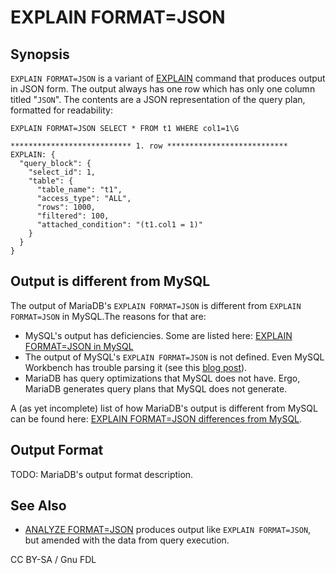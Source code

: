 # EXPLAIN FORMAT=JSON

## Synopsis

`EXPLAIN FORMAT=JSON` is a variant of [EXPLAIN](explain.md) command that produces output in JSON form. The output always has one row which has only one column titled "`JSON`". The contents are a JSON representation of the query plan, formatted for readability:

```
EXPLAIN FORMAT=JSON SELECT * FROM t1 WHERE col1=1\G
```

```
*************************** 1. row ***************************
EXPLAIN: {
  "query_block": {
    "select_id": 1,
    "table": {
      "table_name": "t1",
      "access_type": "ALL",
      "rows": 1000,
      "filtered": 100,
      "attached_condition": "(t1.col1 = 1)"
    }
  }
}
```

## Output is different from MySQL

The output of MariaDB's `EXPLAIN FORMAT=JSON` is different from `EXPLAIN FORMAT=JSON` in MySQL.The reasons for that are:

* MySQL's output has deficiencies. Some are listed here: [EXPLAIN FORMAT=JSON in MySQL](broken-reference)
* The output of MySQL's `EXPLAIN FORMAT=JSON` is not defined. Even MySQL Workbench has trouble parsing it (see this [blog post](https://s.petrunia.net/blog/?p=93)).
* MariaDB has query optimizations that MySQL does not have. Ergo, MariaDB generates query plans that MySQL does not generate.

A (as yet incomplete) list of how MariaDB's output is different from MySQL can be found here: [EXPLAIN FORMAT=JSON differences from MySQL](broken-reference).

## Output Format

TODO: MariaDB's output format description.

## See Also

* [ANALYZE FORMAT=JSON](analyze-format-json.md) produces output like `EXPLAIN FORMAT=JSON`, but amended with the data from query execution.

CC BY-SA / Gnu FDL
